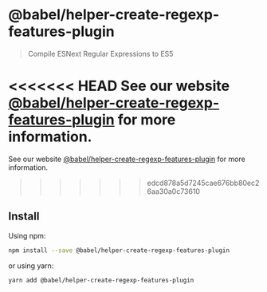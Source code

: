 # @babel/helper-create-regexp-features-plugin

> Compile ESNext Regular Expressions to ES5

<<<<<<< HEAD
See our website [@babel/helper-create-regexp-features-plugin](https://babeljs.io/docs/en/babel-helper-create-regexp-features-plugin) for more information.
=======
See our website [@babel/helper-create-regexp-features-plugin](https://babeljs.io/docs/babel-helper-create-regexp-features-plugin) for more information.
>>>>>>> edcd878a5d7245cae676bb80ec26aa30a0c73610

## Install

Using npm:

```sh
npm install --save @babel/helper-create-regexp-features-plugin
```

or using yarn:

```sh
yarn add @babel/helper-create-regexp-features-plugin
```
